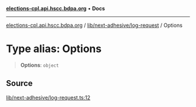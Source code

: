 [**elections-cpl.api.hscc.bdpa.org**](../../../../README.md) • **Docs**

***

[elections-cpl.api.hscc.bdpa.org](../../../../README.md) / [lib/next-adhesive/log-request](../README.md) / Options

# Type alias: Options

> **Options**: `object`

## Source

[lib/next-adhesive/log-request.ts:12](https://github.com/nhscc/elections_cpl.api.hscc.bdpa.org/blob/46ed5b306a3fd199be2bd28706c3da03542c6da3/lib/next-adhesive/log-request.ts#L12)
